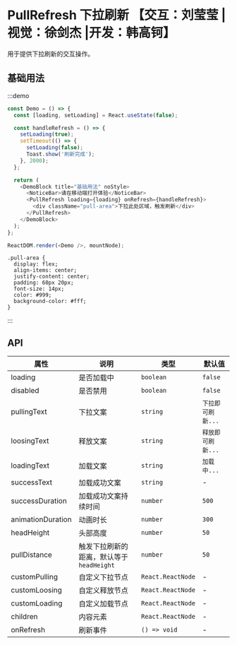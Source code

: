 # PullRefresh 下拉刷新 【交互：刘莹莹 |视觉：徐剑杰 |开发：韩高钶】

用于提供下拉刷新的交互操作。

## 基础用法

:::demo

```js
const Demo = () => {
  const [loading, setLoading] = React.useState(false);

  const handleRefresh = () => {
    setLoading(true);
    setTimeout(() => {
      setLoading(false);
      Toast.show('刷新完成');
    }, 2000);
  };

  return (
    <DemoBlock title="基础用法" noStyle>
      <NoticeBar>请在移动端打开体验</NoticeBar>
      <PullRefresh loading={loading} onRefresh={handleRefresh}>
        <div className="pull-area">下拉此处区域，触发刷新</div>
      </PullRefresh>
    </DemoBlock>
  );
};

ReactDOM.render(<Demo />, mountNode);
```

```less
.pull-area {
  display: flex;
  align-items: center;
  justify-content: center;
  padding: 60px 20px;
  font-size: 14px;
  color: #999;
  background-color: #fff;
}
```

:::

## API

| 属性              | 说明                                     | 类型              | 默认值            |
| ----------------- | ---------------------------------------- | ----------------- | ----------------- |
| loading           | 是否加载中                               | `boolean`         | `false`           |
| disabled          | 是否禁用                                 | `boolean`         | `false`           |
| pullingText       | 下拉文案                                 | `string`          | `下拉即可刷新...` |
| loosingText       | 释放文案                                 | `string`          | `释放即可刷新...` |
| loadingText       | 加载文案                                 | `string`          | `加载中...`       |
| successText       | 加载成功文案                             | `string`          | -                 |
| successDuration   | 加载成功文案持续时间                     | `number`          | `500`             |
| animationDuration | 动画时长                                 | `number`          | `300`             |
| headHeight        | 头部高度                                 | `number`          | `50`              |
| pullDistance      | 触发下拉刷新的距离，默认等于`headHeight` | `number`          | `50`              |
| customPulling     | 自定义下拉节点                           | `React.ReactNode` | -                 |
| customLoosing     | 自定义释放节点                           | `React.ReactNode` | -                 |
| customLoading     | 自定义加载节点                           | `React.ReactNode` | -                 |
| children          | 内容元素                                 | `React.ReactNode` | -                 |
| onRefresh         | 刷新事件                                 | `() => void`      | -                 |
